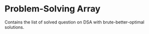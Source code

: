 # Problem-Solving Array
Contains the list of solved question on DSA with brute-better-optimal solutions.
